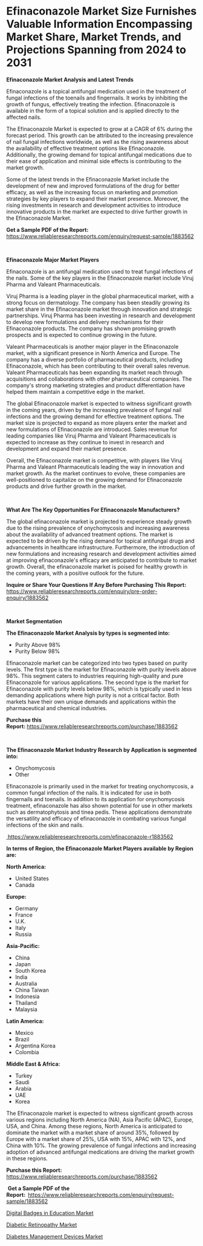 <p><h1>Efinaconazole Market Size Furnishes Valuable Information Encompassing Market Share, Market Trends, and Projections Spanning from 2024 to 2031</h1></p><p><strong>Efinaconazole Market Analysis and Latest Trends</strong></p>
<p><p>Efinaconazole is a topical antifungal medication used in the treatment of fungal infections of the toenails and fingernails. It works by inhibiting the growth of fungus, effectively treating the infection. Efinaconazole is available in the form of a topical solution and is applied directly to the affected nails.</p><p>The Efinaconazole Market is expected to grow at a CAGR of 6% during the forecast period. This growth can be attributed to the increasing prevalence of nail fungal infections worldwide, as well as the rising awareness about the availability of effective treatment options like Efinaconazole. Additionally, the growing demand for topical antifungal medications due to their ease of application and minimal side effects is contributing to the market growth.</p><p>Some of the latest trends in the Efinaconazole Market include the development of new and improved formulations of the drug for better efficacy, as well as the increasing focus on marketing and promotion strategies by key players to expand their market presence. Moreover, the rising investments in research and development activities to introduce innovative products in the market are expected to drive further growth in the Efinaconazole Market.</p></p>
<p><strong>Get a Sample PDF of the Report:&nbsp;</strong> <a href="https://www.reliableresearchreports.com/enquiry/request-sample/1883562">https://www.reliableresearchreports.com/enquiry/request-sample/1883562</a></p>
<p>&nbsp;</p>
<p><strong>Efinaconazole Major Market Players</strong></p>
<p><p>Efinaconazole is an antifungal medication used to treat fungal infections of the nails. Some of the key players in the Efinaconazole market include Viruj Pharma and Valeant Pharmaceuticals.</p><p>Viruj Pharma is a leading player in the global pharmaceutical market, with a strong focus on dermatology. The company has been steadily growing its market share in the Efinaconazole market through innovation and strategic partnerships. Viruj Pharma has been investing in research and development to develop new formulations and delivery mechanisms for their Efinaconazole products. The company has shown promising growth prospects and is expected to continue growing in the future.</p><p>Valeant Pharmaceuticals is another major player in the Efinaconazole market, with a significant presence in North America and Europe. The company has a diverse portfolio of pharmaceutical products, including Efinaconazole, which has been contributing to their overall sales revenue. Valeant Pharmaceuticals has been expanding its market reach through acquisitions and collaborations with other pharmaceutical companies. The company's strong marketing strategies and product differentiation have helped them maintain a competitive edge in the market.</p><p>The global Efinaconazole market is expected to witness significant growth in the coming years, driven by the increasing prevalence of fungal nail infections and the growing demand for effective treatment options. The market size is projected to expand as more players enter the market and new formulations of Efinaconazole are introduced. Sales revenue for leading companies like Viruj Pharma and Valeant Pharmaceuticals is expected to increase as they continue to invest in research and development and expand their market presence.</p><p>Overall, the Efinaconazole market is competitive, with players like Viruj Pharma and Valeant Pharmaceuticals leading the way in innovation and market growth. As the market continues to evolve, these companies are well-positioned to capitalize on the growing demand for Efinaconazole products and drive further growth in the market.</p></p>
<p>&nbsp;</p>
<p><strong>What Are The Key Opportunities For Efinaconazole Manufacturers?</strong></p>
<p><p>The global efinaconazole market is projected to experience steady growth due to the rising prevalence of onychomycosis and increasing awareness about the availability of advanced treatment options. The market is expected to be driven by the rising demand for topical antifungal drugs and advancements in healthcare infrastructure. Furthermore, the introduction of new formulations and increasing research and development activities aimed at improving efinaconazole's efficacy are anticipated to contribute to market growth. Overall, the efinaconazole market is poised for healthy growth in the coming years, with a positive outlook for the future.</p></p>
<p><strong>Inquire or Share Your Questions If Any Before Purchasing This Report:</strong> <a href="https://www.reliableresearchreports.com/enquiry/pre-order-enquiry/1883562">https://www.reliableresearchreports.com/enquiry/pre-order-enquiry/1883562</a></p>
<p>&nbsp;</p>
<p><strong>Market Segmentation</strong></p>
<p><strong>The Efinaconazole Market Analysis by types is segmented into:</strong></p>
<p><ul><li>Purity Above 98%</li><li>Purity Below 98%</li></ul></p>
<p><p>Efinaconazole market can be categorized into two types based on purity levels. The first type is the market for Efinaconazole with purity levels above 98%. This segment caters to industries requiring high-quality and pure Efinaconazole for various applications. The second type is the market for Efinaconazole with purity levels below 98%, which is typically used in less demanding applications where high purity is not a critical factor. Both markets have their own unique demands and applications within the pharmaceutical and chemical industries.</p></p>
<p><strong>Purchase this Report:&nbsp;</strong><a href="https://www.reliableresearchreports.com/purchase/1883562">https://www.reliableresearchreports.com/purchase/1883562</a></p>
<p>&nbsp;</p>
<p><strong>The Efinaconazole Market Industry Research by Application is segmented into:</strong></p>
<p><ul><li>Onychomycosis</li><li>Other</li></ul></p>
<p><p>Efinaconazole is primarily used in the market for treating onychomycosis, a common fungal infection of the nails. It is indicated for use in both fingernails and toenails. In addition to its application for onychomycosis treatment, efinaconazole has also shown potential for use in other markets such as dermatophytosis and tinea pedis. These applications demonstrate the versatility and efficacy of efinaconazole in combating various fungal infections of the skin and nails.</p></p>
<p><a href="https://www.reliableresearchreports.com/efinaconazole-r1883562">&nbsp;https://www.reliableresearchreports.com/efinaconazole-r1883562</a></p>
<p><strong>In terms of Region, the Efinaconazole Market Players available by Region are:</strong></p>
<p>
    <p> <strong> North America: </strong>
        <ul>
            <li>United States</li>
            <li>Canada</li>
        </ul>
        </p> 
    <p> <strong> Europe: </strong>
        <ul>
            <li>Germany</li>
            <li>France</li>
            <li>U.K.</li>
            <li>Italy</li>
            <li>Russia</li>
        </ul>
        </p> 
    <p> <strong> Asia-Pacific: </strong>
        <ul>
            <li>China</li>
            <li>Japan</li>
            <li>South Korea</li>
            <li>India</li>
            <li>Australia</li>
            <li>China Taiwan</li>
            <li>Indonesia</li>
            <li>Thailand</li>
            <li>Malaysia</li>
        </ul>
        </p> 
    <p> <strong> Latin America: </strong>
        <ul>
            <li>Mexico</li>
            <li>Brazil</li>
            <li>Argentina Korea</li>
            <li>Colombia</li>
        </ul>
        </p> 
    <p> <strong> Middle East & Africa: </strong>
        <ul>
            <li>Turkey</li>
            <li>Saudi</li>
            <li>Arabia</li>
            <li>UAE</li>
            <li>Korea</li>
        </ul>
    </p>
    </p>
<p><p>The Efinaconazole market is expected to witness significant growth across various regions including North America (NA), Asia Pacific (APAC), Europe, USA, and China. Among these regions, North America is anticipated to dominate the market with a market share of around 35%, followed by Europe with a market share of 25%, USA with 15%, APAC with 12%, and China with 10%. The growing prevalence of fungal infections and increasing adoption of advanced antifungal medications are driving the market growth in these regions.</p></p>
<p><strong>Purchase this Report: </strong><a href="https://www.reliableresearchreports.com/purchase/1883562">https://www.reliableresearchreports.com/purchase/1883562</a></p>
<p>&nbsp;<strong>Get a Sample PDF of the Report:&nbsp;&nbsp;</strong><a href="https://www.reliableresearchreports.com/enquiry/request-sample/1883562">https://www.reliableresearchreports.com/enquiry/request-sample/1883562</a></p>
<p><strong></strong></p>
<p><p><a href="https://github.com/NaomieConner2023/Market-Research-Report-List-1/blob/main/digital-badges-in-education-market.md">Digital Badges in Education Market</a></p><p><a href="https://github.com/EbonyHane1955/Market-Research-Report-List-2/blob/main/diabetic-retinopathy-market.md">Diabetic Retinopathy Market</a></p><p><a href="https://github.com/kathiaseamanalvaradovlprc2h/Market-Research-Report-List-3/blob/main/diabetes-management-devices-market.md">Diabetes Management Devices Market</a></p></p>